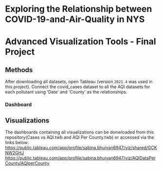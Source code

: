 # Exploring the Relationship between COVID-19-and-Air-Quality in NYS

# Advanced Visualization Tools - Final Project

## Methods
After downloading all datasets, open Tableau (version ```2021.4``` was used in this project). Connect the covid_cases dataset to all the AQI datasets for each pollutant using 'Date' and 'County' as the relationships.

### Dashboard

## Visualizations
The dashboards containing all visualizations can be donwloaded from this repository(Cases vs AQI.twb and AQI Per County.twb) or accessed via the links below:
https://public.tableau.com/app/profile/sabina.bhuiyan6947/viz/shared/GCKNW2GHJ
https://public.tableau.com/app/profile/sabina.bhuiyan6947/viz/AQIDataPerCounty/AQIperCounty





